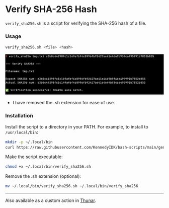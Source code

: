# Verify SHA-256 Hash

`verify_sha256.sh` is a script for verifying the SHA-256 hash of a file.

### Usage

```bash
verify_sha256.sh <file> <hash>
```

![](verify-screenshot.png)
* I have removed the .sh extension for ease of use.

### Installation

Install the script to a directory in your PATH. For example, to install to `/usr/local/bin`:
```sh
mkdir -p ~/.local/bin
curl https://raw.githubusercontent.com/KennedyIDK/bash-scripts/main/general-scripts/verify_sha256/verify_sha256.sh -o ~/.local/bin/verify_sha256.sh
```

Make the script executable:
```sh
chmod +x ~/.local/bin/verify_sha256.sh
```

Remove the .sh extension (optional):
```sh
mv ~/.local/bin/verify_sha256.sh ~/.local/bin/verify_sha256
```

---

Also available as a custom action in [Thunar]().
